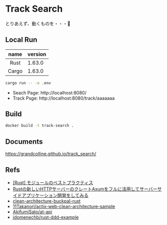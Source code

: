 # Track Search

とりあえず、動くものを・・・🌝

## Local Run

| name  | version |
|:-----:|:--------|
| Rust  | 1.63.0  |
| Cargo | 1.63.0  |

```bash
cargo run -- -e .env
```

* Seach Page: http://localhost:8080/
* Track Psge: http://localhost:8080/track/aaaaaaa

## Build

```bash
docker build -t track-search .
```

## Documents

https://grandcolline.github.io/track_search/


## Refs

- [[Rust] モジュールのベストプラクティス](https://zenn.dev/msakuta/articles/83f9991b2aba62)
- [Rustの新しいHTTPサーバーのクレートAxumをフルに活用してサーバーサイドアプリケーション開発をしてみる](https://blog-dry.com/entry/2021/12/26/002649)
- [clean-architecture-buckpal-rust](https://github.com/jayy-lmao/clean-architecture-buckpal-rust)
- [11Takanori/actix-web-clean-architecture-sample](https://github.com/11Takanori/actix-web-clean-architecture-sample)
- [AkifumiSato/at-api](https://github.com/AkifumiSato/at-api)
- [jdomenechb/rust-ddd-example](https://github.com/jdomenechb/rust-ddd-example)


